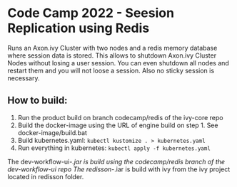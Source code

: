 # Code Camp 2022 - Seesion Replication using Redis

Runs an Axon.ivy Cluster with two nodes and a redis memory database where session data is stored. 
This allows to shutdown Axon.ivy Cluster Nodes without losing a user session. 
You can even shutdown all nodes and restart them and you will not loose a session. 
Also no sticky session is necessary. 

## How to build:
1. Run the product build on branch codecamp/redis of the ivy-core repo
2. Build the docker-image using the URL of engine build on step 1. See docker-image/build.bat
3. Build kubernetes.yaml: `kubectl kustomize . > kubernetes.yaml`
4. Run everything in kubernetes: `kubectl apply -f kubernetes.yaml`

The dev-workflow-ui-*.jar is build using the codecamp/redis branch of the dev-workflow-ui repo
The redisson-*.iar is build with ivy from the ivy project located in redisson folder.


